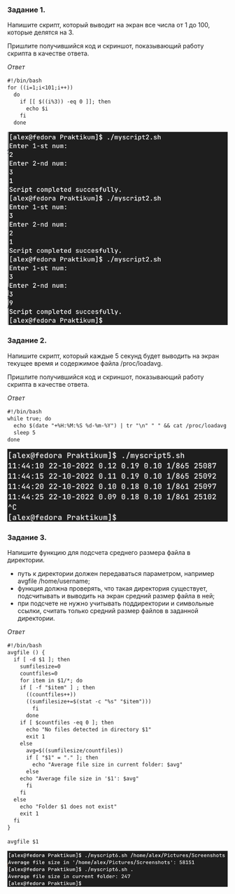 ### Задание 1.
Напишите скрипт, который выводит на экран все числа от 1 до 100, которые делятся на 3.

Пришлите получившийся код и скриншот, показывающий работу скрипта в качестве ответа.

*Ответ*

```
#!/bin/bash
for ((i=1;i<101;i++))
  do
    if [[ $((i%3)) -eq 0 ]]; then
      echo $i
    fi
  done
```

![task 1](./pics/5_2_1.png)

### Задание 2.
Напишите скрипт, который каждые 5 секунд будет выводить на экран текущее время и содержимое файла /proc/loadavg.

Пришлите получившийся код и скриншот, показывающий работу скрипта в качестве ответа.

*Ответ*

```
#!/bin/bash
while true; do
  echo $(date "+%H:%M:%S %d-%m-%Y") | tr "\n" " " && cat /proc/loadavg
  sleep 5
done
```

![task 2](./pics/5_2_2.png)


### Задание 3.
Напишите функцию для подсчета среднего размера файла в директории.

- путь к директории должен передаваться параметром, например avgfile /home/username;
- функция должна проверять, что такая директория существует, подсчитывать и выводить на экран средний размер файла в ней;
- при подсчете не нужно учитывать поддиректории и символьные ссылки, считать только средний размер файлов в заданной директории.

*Ответ*

```
#!/bin/bash
avgfile () {
  if [ -d $1 ]; then
    sumfilesize=0
    countfiles=0
    for item in $1/*; do 
	if [ -f "$item" ] ; then
	  ((countfiles++))
	  ((sumfilesize+=$(stat -c "%s" "$item")))
        fi  		
      done
    if [ $countfiles -eq 0 ]; then
      echo "No files detected in directory $1"
      exit 1
    else
      avg=$((sumfilesize/countfiles))
      if [ "$1" = "." ]; then
        echo "Average file size in current folder: $avg"
      else
	echo "Average file size in '$1': $avg"
      fi
    fi
  else
    echo "Folder $1 does not exist"
    exit 1
  fi
}

avgfile $1
```

![task 3](./pics/5_2_3.png)
